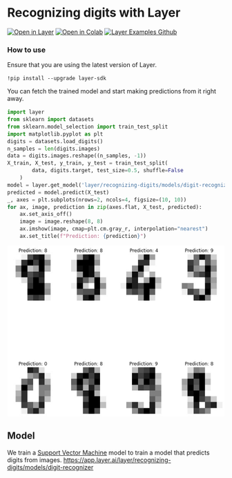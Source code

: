 # Recognizing digits with Layer

[![Open in Layer](https://app.layer.ai/assets/badge.svg)](https://app.layer.ai/layer/recognizing-digits) [![Open in Colab](https://colab.research.google.com/assets/colab-badge.svg)](https://colab.research.google.com/github/layerai/examples/blob/main/recognizing-digits/recognizing-digits.ipynb) [![Layer Examples Github](https://badgen.net/badge/icon/github?icon=github&label)](https://github.com/layerai/examples/tree/main/recognizing-digits)

### How to use 
Ensure that you are using the latest version of Layer.

```
!pip install --upgrade layer-sdk 
```
You can fetch the trained model and start making predictions from it right away.

```python
import layer
from sklearn import datasets
from sklearn.model_selection import train_test_split
import matplotlib.pyplot as plt
digits = datasets.load_digits()
n_samples = len(digits.images)
data = digits.images.reshape((n_samples, -1))
X_train, X_test, y_train, y_test = train_test_split(
        data, digits.target, test_size=0.5, shuffle=False
    )
model = layer.get_model('layer/recognizing-digits/models/digit-recognizer').get_train()
predicted = model.predict(X_test)
_, axes = plt.subplots(nrows=2, ncols=4, figsize=(10, 10))
for ax, image, prediction in zip(axes.flat, X_test, predicted):
    ax.set_axis_off()
    image = image.reshape(8, 8)
    ax.imshow(image, cmap=plt.cm.gray_r, interpolation="nearest")
    ax.set_title(f"Prediction: {prediction}")
```
![Digits Image](digits.jpg)
## Model
We train a [Support Vector Machine](https://scikit-learn.org/stable/modules/generated/sklearn.svm.SVC.html) model to train a model that predicts 
digits from images.
https://app.layer.ai/layer/recognizing-digits/models/digit-recognizer